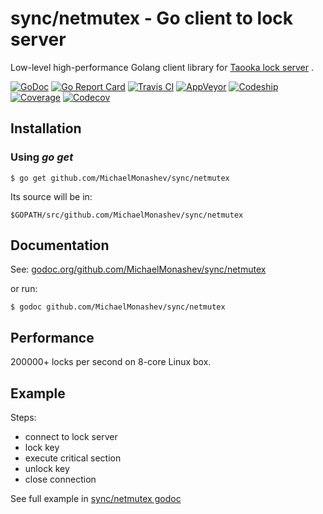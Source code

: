 # sync/netmutex - Go client to lock server

Low-level high-performance Golang client library for [Taooka lock server](http://taooka.com/) .

[![GoDoc](https://godoc.org/github.com/MichaelMonashev/sync/netmutex?status.svg)](https://godoc.org/github.com/MichaelMonashev/sync/netmutex)
[![Go Report Card](https://goreportcard.com/badge/github.com/MichaelMonashev/sync/netmutex)](https://goreportcard.com/report/github.com/MichaelMonashev/sync/netmutex)
[![Travis CI](https://travis-ci.org/MichaelMonashev/sync.svg)](https://travis-ci.org/MichaelMonashev/sync)
[![AppVeyor](https://ci.appveyor.com/api/projects/status/eit2o9qvcocqyhqd?svg=true)](https://ci.appveyor.com/project/MichaelMonashev/sync)
[![Codeship](https://codeship.com/projects/a1e6d740-389e-0134-23ba-1e19d127eddf/status?branch=master)](https://codeship.com/projects/165999)
[![Coverage](https://coveralls.io/repos/github/MichaelMonashev/sync/badge.svg?branch=master)](https://coveralls.io/github/MichaelMonashev/sync?branch=master)
[![Codecov](https://codecov.io/gh/MichaelMonashev/sync/branch/master/graph/badge.svg)](https://codecov.io/gh/MichaelMonashev/sync)

## Installation

### Using *go get*

```
$ go get github.com/MichaelMonashev/sync/netmutex
```

Its source will be in:

```
$GOPATH/src/github.com/MichaelMonashev/sync/netmutex
```

## Documentation

See: [godoc.org/github.com/MichaelMonashev/sync/netmutex](https://godoc.org/github.com/MichaelMonashev/sync/netmutex)

or run:

```
$ godoc github.com/MichaelMonashev/sync/netmutex
```

## Performance

200000+ locks per second on 8-core Linux box.

## Example

Steps:

 - connect to lock server
 - lock key
 - execute critical section
 - unlock key
 - close connection

See full example in [sync/netmutex godoc](https://godoc.org/github.com/MichaelMonashev/sync/netmutex#ex-package)

